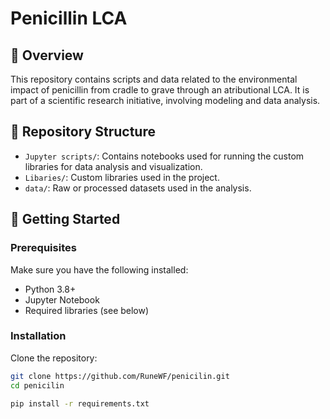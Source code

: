 # Penicillin LCA

## 🧪 Overview
This repository contains scripts and data related to the environmental impact of penicillin from cradle to grave through an atributional LCA. It is part of a scientific research initiative, involving modeling and data analysis.

## 📁 Repository Structure
- `Jupyter scripts/`: Contains notebooks used for running the custom libraries for data analysis and visualization.
- `Libaries/`: Custom libraries used in the project.
- `data/`: Raw or processed datasets used in the analysis.

## 🚀 Getting Started

### Prerequisites
Make sure you have the following installed:
- Python 3.8+
- Jupyter Notebook
- Required libraries (see below)

### Installation
Clone the repository:
```bash
git clone https://github.com/RuneWF/penicilin.git
cd penicilin

pip install -r requirements.txt